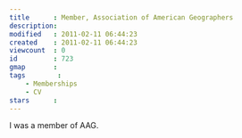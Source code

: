 ```yaml
---
title      : Member, Association of American Geographers
description: 
modified   : 2011-02-11 06:44:23
created    : 2011-02-11 06:44:23
viewcount  : 0
id         : 723
gmap       : 
tags        :
    - Memberships
    - CV
stars      : 
---
```


I was a member of AAG.
